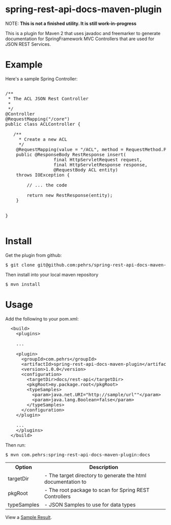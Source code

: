 <link href="docs/css/markdown.css" rel="stylesheet"></link>
<link href="http://google-code-prettify.googlecode.com/svn/trunk/src/prettify.css" type="text/css" rel="stylesheet" />

# spring-rest-api-docs-maven-plugin

NOTE: __This is not a finished utility. It is still work-in-progress__

This is a plugin for Maven 2 that uses javadoc and freemarker to generate documentation for SpringFramework MVC Controllers that are used for JSON REST Services.

# Example

Here's a sample Spring Controller:
<!--  linenums -->
<pre class="prettyprint java">

/**
 * The ACL JSON Rest Controller
 * 
 */
@Controller
@RequestMapping("/core")
public class ACLController {

   /**
     * Create a new ACL
     */
    @RequestMapping(value = "/ACL", method = RequestMethod.POST)
    public @ResponseBody RestResponse<ACL> insert(
	              final HttpServletRequest request, 
				  final HttpServletResponse response,
				  @RequestBody ACL entity)
	throws IOException {
	
	    // ... the code
	
	    return new RestResponse<ACL>(entity);
    }

    
}

</pre>


# Install

Get the plugin from github:

<pre class="prettyprint lang-sh">
$ git clone git@github.com:pehrs/spring-rest-api-docs-maven-plugin.git
</pre>

Then install into your local maven repository

<pre class="prettyprint lang-sh">
$ mvn install
</pre>

# Usage

Add the following to your pom.xml:

<pre class="prettyprint lang-xml">
  &lt;build>
    &lt;plugins>

	...
	
	&lt;plugin>
	  &lt;groupId>com.pehrs&lt;/groupId>
	  &lt;artifactId>spring-rest-api-docs-maven-plugin&lt;/artifactId>
	  &lt;version>1.0.0&lt;/version>
	  &lt;configuration>
	    &lt;targetDir>docs/rest-api&lt;/targetDir>
	    &lt;pkgRoot>my.package.root&lt;/pkgRoot>
	    &lt;typeSamples>
	      &lt;param>java.net.URI="http://sample/url""&lt;/param>
	      &lt;param>java.lang.Boolean=false&lt;/param>
	    &lt;/typeSamples>	
	  &lt;/configuration>	  
	&lt;/plugin>
	
	...
    &lt;/plugins>
  &lt;/build>
</pre>

Then run:

<pre class="prettyprint lang-sh">
$ mvn com.pehrs:spring-rest-api-docs-maven-plugin:docs 
</pre>

<table>
  <tr>
    <th>Option</th>
    <th>Description</th>
  </tr>
  <tr>
    <td>targetDir</td>
    <td>- The target directory to generate the html documentation to</td>
  </tr>
  <tr>
    <td>pkgRoot</td>
    <td>- The root package to scan for Spring REST Controllers</td>
  </tr>
  <tr>
    <td>typeSamples</td>
    <td>- JSON Samples to use for data types</td>
  </tr>
</table>


View a <a href="docs/sample.html">Sample Result</a>.

<script src="http://google-code-prettify.googlecode.com/svn/trunk/src/prettify.js"></script>

<script type="text/javascript">
  
  (function() {
    prettyPrint();
  })();
  
</script>

